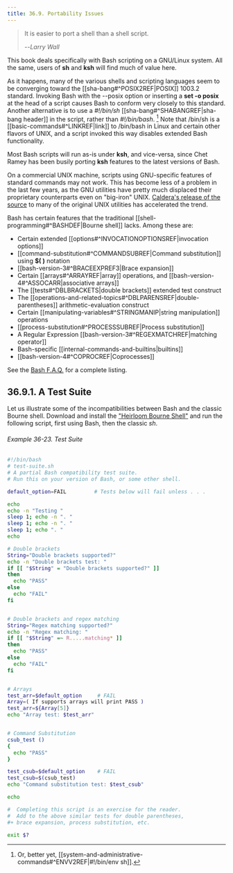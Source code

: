 ```yaml
---
title: 36.9. Portability Issues
---
```



> It is easier to port a shell than a shell script.
>
> --<cite>Larry Wall</cite>

This book deals specifically with Bash scripting on a GNU/Linux system. All the same, users of **sh** and **ksh** will find much of value here.

As it happens, many of the various shells and scripting languages seem to be converging toward the [[sha-bang#^POSIX2REF|POSIX]] 1003.2 standard. Invoking Bash with the --posix option or inserting a **set -o posix** at the head of a script causes Bash to conform very closely to this standard. Another alternative is to use a _#!/bin/sh_ [[sha-bang#^SHABANGREF|sha-bang header]] in the script, rather than _#!/bin/bash_. [^1] Note that /bin/sh is a [[basic-commands#^LINKREF|link]] to /bin/bash in Linux and certain other flavors of UNIX, and a script invoked this way disables extended Bash functionality.

Most Bash scripts will run as-is under **ksh**, and vice-versa, since Chet Ramey has been busily porting **ksh** features to the latest versions of Bash.

On a commercial UNIX machine, scripts using GNU-specific features of standard commands may not work. This has become less of a problem in the last few years, as the GNU utilities have pretty much displaced their proprietary counterparts even on "big-iron" UNIX. [Caldera's release of the source](http://linux.oreillynet.com/pub/a/linux/2002/02/28/caldera.html) to many of the original UNIX utilities has accelerated the trend.

Bash has certain features that the traditional [[shell-programming#^BASHDEF|Bourne shell]] lacks. Among these are:

- Certain extended [[options#^INVOCATIONOPTIONSREF|invocation options]]
- [[command-substitution#^COMMANDSUBREF|Command substitution]] using **$( )** notation
- [[bash-version-3#^BRACEEXPREF3|Brace expansion]]
- Certain [[arrays#^ARRAYREF|array]] operations, and [[bash-version-4#^ASSOCARR|associative arrays]]
- The [[tests#^DBLBRACKETS|double brackets]] extended test construct
- The [[operations-and-related-topics#^DBLPARENSREF|double-parentheses]] arithmetic-evaluation construct
- Certain [[manipulating-variables#^STRINGMANIP|string manipulation]] operations
- [[process-substitution#^PROCESSSUBREF|Process substitution]]
- A Regular Expression [[bash-version-3#^REGEXMATCHREF|matching operator]]
- Bash-specific [[internal-commands-and-builtins|builtins]]
- [[bash-version-4#^COPROCREF|Coprocesses]]

See the [Bash F.A.Q.](ftp://ftp.cwru.edu/pub/bash/FAQ) for a complete listing.

## 36.9.1. A Test Suite

Let us illustrate some of the incompatibilities between Bash and the classic Bourne shell. Download and install the ["Heirloom Bourne Shell"](http://freshmeat.net/projects/bournesh) and run the following script, first using Bash, then the classic _sh_.

###### Example 36-23. Test Suite

```bash
#!/bin/bash
# test-suite.sh
# A partial Bash compatibility test suite.
# Run this on your version of Bash, or some other shell.

default_option=FAIL         # Tests below will fail unless . . .

echo
echo -n "Testing "
sleep 1; echo -n ". "
sleep 1; echo -n ". "
sleep 1; echo ". "
echo

# Double brackets
String="Double brackets supported?"
echo -n "Double brackets test: "
if [[ "$String" = "Double brackets supported?" ]]
then
  echo "PASS"
else
  echo "FAIL"
fi


# Double brackets and regex matching
String="Regex matching supported?"
echo -n "Regex matching: "
if [[ "$String" =~ R.....matching* ]]
then
  echo "PASS"
else
  echo "FAIL"
fi


# Arrays
test_arr=$default_option     # FAIL
Array=( If supports arrays will print PASS )
test_arr=${Array[5]}
echo "Array test: $test_arr"


# Command Substitution
csub_test ()
{
  echo "PASS"
}

test_csub=$default_option    # FAIL
test_csub=$(csub_test)
echo "Command substitution test: $test_csub"

echo

#  Completing this script is an exercise for the reader.
#  Add to the above similar tests for double parentheses,
#+ brace expansion, process substitution, etc.

exit $?
```

[^1]: Or, better yet, [[system-and-administrative-commands#^ENVV2REF|#!/bin/env sh]].
